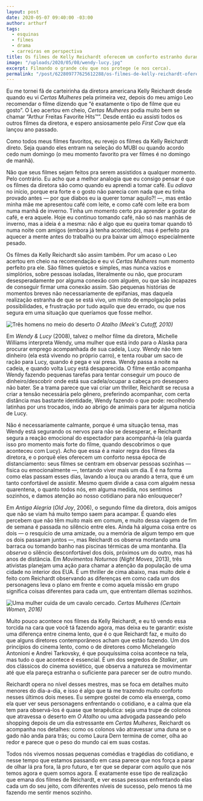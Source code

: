 ```yaml
---
layout: post
date: 2020-05-07 09:40:00 -03:00
author: arthurf
tags:
  - esquinas
  - filmes
  - drama
  - carreiras em perspectiva
title: Os filmes de Kelly Reichardt oferecem um conforto estranho durante a quarentena
image: "/uploads/2020/05/08/wendy-lucy.jpg"
excerpt: Filmando o grande céu que nos protege (e nos cerca).
permalink: "/post/622809777625612288/os-filmes-de-kelly-reichardt-oferecem-um-conforto"
---
```


Eu me tornei fã de carteirinha da diretora americana Kelly Reichardt desde quando eu vi _Certas Mulheres_ pela primeira vez, depois do meu amigo Leo recomendar o filme dizendo que “é exatamente o tipo de filme que eu gosto”. O Leo acertou em cheio, _Certas Mulheres_ podia muito bem se chamar “Arthur Freitas Favorite Hits™”. Desde então eu assisti todos os outros filmes da diretora, e espero ansiosamente pelo _First Cow_ que ela lançou ano passado.

Como todos meus filmes favoritos, eu revejo os filmes da Kelly Reichardt direto. Seja quando eles entram na seleção do MUBI ou quando acordo cedo num domingo (o meu momento favorito pra ver filmes é no domingo de manhã).

Não que seus filmes sejam feitos pra serem assistidos a qualquer momento. Pelo contrário. Eu acho que a melhor analogia que eu consigo pensar é que os filmes da diretora são como quando eu aprendi a tomar café. Eu _odiava_ no início, porque era forte e o gosto não parecia com nada que eu tinha provado antes — por que diabos eu ia querer tomar aquilo?! —, mas então minha mãe me apresentou café com leite, e como café com leite era bom numa manhã de inverno. Tinha um momento certo pra aprender a gostar de café, e era aquele. Hoje eu continuo tomando café, não só nas manhãs de inverno, mas a ideia é a mesma: não é algo que eu queira tomar quando tô numa noite com amigos (embora já tenha acontecido), mas é perfeito pra aquecer a mente antes do trabalho ou pra baixar um almoço especialmente pesado.

Os filmes da Kelly Reichardt são assim também. Por um acaso o Leo acertou em cheio na recomendação e eu vi _Certas Mulheres_ num momento perfeito pra ele. São filmes quietos e simples, mas nunca vazios e simplórios, sobre pessoas isoladas, literalmente ou não, que procuram desesperadamente por alguma conexão com alguém, ou que são incapazes de conseguir firmar uma conexão assim. Sào pequenas histórias de momentos breves não necessariamente de epifanias, mas daquela realização estranha de que se está vivo, um misto de empolgação pelas possibilidades, e frustração por tudo aquilo que deu errado, ou que nos segura em uma situação que queríamos que fosse melhor.

![Três homens no meio do deserto](/uploads/2020/05/08/meeks-cutoff.jpg)
_O Atalho (Meek's Cutoff, 2010)_

Em _Wendy & Lucy_ (2008), talvez o melhor filme da diretora, Michelle Williams interpreta Wendy, uma mulher que está indo para o Alaska para procurar emprego acompanhada de sua cadela, Lucy. Wendy não tem dinheiro (ela está vivendo no próprio carro), e tenta roubar um saco de ração para Lucy, quando é pega e vai presa. Wendy passa a noite na cadeia, e quando volta Lucy está desaparecida. O filme então acompanha Wendy fazendo pequenas tarefas para tentar conseguir um pouco de dinheiro/descobrir onde está sua cadela/ocupar a cabeça pro desespero não bater. Se a trama parece que vai criar um thriller, Reichardt se recusa a criar a tensão necessária pelo gênero, preferindo acompanhar, com certa distância mas bastante identidade, Wendy fazendo o que pode: recolhendo latinhas por uns trocados, indo ao abrigo de animais para ter alguma notícia de Lucy.

Não é necessariamente calmante, porque é uma situação tensa, mas Wendy está segurando os nervos para não se desesperar, e Reichardt segura a reação emocional do espectador para acompanhá-la (ela guarda isso pro momento mais forte do filme, quando descobrimos o que aconteceu com Lucy). Acho que essa é a maior regra dos filmes da diretora, e o porquê eles oferecem um conforto nessa época de distanciamento: seus filmes se centram em observar pessoas sozinhas — fisica ou emocionalmente —, tentando viver mais um dia. E é na forma como elas passam esses dias, lavando a louça ou arando a terra, que é um tanto confortável de assistir. Mesmo quem divide a casa com alguém nessa quarentena, o quanto todos nós, em alguma medida, nos sentimos sozinhos, e damos atenção ao nosso cotidiano para não enlouquecer?

Em _Antiga Alegria_ (_Old Joy_, 2006), o segundo filme da diretora, dois amigos que não se viam há muito tempo saem para acampar. É quando eles percebem que não têm muito mais em comum, e muito dessa viagem de fim de semana é passada no silêncio entre eles. Ainda há alguma coisa entre os dois — o resquício de uma amizade, ou a memória de algum tempo em que os dois passaram juntos —, mas Reichardt os observa montando uma barraca ou tomando banho nas piscinas térmicas de uma montanha. Ela _observa_ o silêncio desconfortável dos dois, próximos um do outro, mas há anos de distância. Em _Movimentos Noturnos_ (_Night Moves_, 2013), três ativistas planejam uma ação para chamar a atenção da população de uma cidade no interior dos EUA. É um thriller de cima abaixo, mas muito dele é feito com Reichardt observando as diferenças em como cada um dos personagens leva o plano em frente e como aquela missão em grupo significa coisas diferentes para cada um, que entrentam dilemas sozinhos.

![Uma mulher cuida de um cavalo cercado.](/uploads/2020/05/08/certas-mulheres.jpg)
_Certas Mulheres (Certain Women, 2016)_

Muito pouco acontece nos filmes da Kelly Reichardt, e eu tô vendo essa torcida na cara que você tá fazendo agora, mas deixa eu te garantir: existe uma diferença entre cinema lento, que é o que Reichardt faz, e muito do que alguns diretores contemporâneos acham que estão fazendo. Um dos princípios do cinema lento, como o de diretores como Michelangelo Antonioni e Andrei Tarkovsky, é que pouquíssima coisa acontece na tela, mas tudo o que acontece é essencial. É um dos segredos de _Stalker_, um dos clássicos do cinema soviético, que observa a natureza se movimentar até que ela pareça estranha o suficiente para parecer ser de outro mundo.

Reichardt opera no nível desses mestres, mas se foca em detalhes muito menores do dia-a-dia, e isso é algo que tá me trazendo muito conforto nesses últimos dois meses. Eu sempre gostei de como ela enxerga, como ela quer ver seus personagens enfrentando o cotidiano, e a calma que ela tem para observá-los é quase que terapêutica: seja uma trupe de colonos que atravessa o deserto em _O Atalho_ ou uma advogada passeando pelo shopping depois de um dia estressante em _Certas Mulheres_, Reichardt os acompanha nos detalhes: como os colonos vão atravessar uma duna se o gado não anda para trás; ou como Laura Dern termina de comer, olha ao redor e parece que o peso do mundo cai em suas costas.

Todos nós vivemos nossas pequenas comédias e tragédias do cotidiano, e nesse tempo que estamos passando em casa parece que nos força a parar de olhar lá pra fora, lá pro futuro, e ter que se deparar com aquilo que nós temos agora e quem somos agora. É exatamente esse tipo de realização que emana dos filmes de Reichardt, e ver essas pessoas enfrentando elas cada um do seu jeito, com diferentes níveis de sucesso, pelo menos tá me fazendo me sentir menos sozinho.
